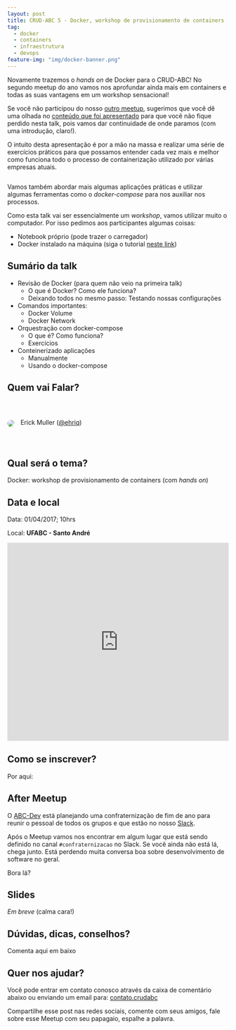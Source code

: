 ```yaml
---
layout: post
title: CRUD-ABC 5 - Docker, workshop de provisionamento de containers
tag:
  - docker
  - containers
  - infraestrutura
  - devops
feature-img: "img/docker-banner.png"
---
```


Novamente trazemos o _hands on_ de Docker para o CRUD-ABC! No segundo meetup do ano vamos nos aprofundar ainda mais em containers e todas as suas vantagens em um workshop sensacional! <!--more-->

Se você não participou do nosso [outro meetup](http://crudabc.org/crud-abc-3-docker-containers-hands-on/), sugerimos que você dê uma olhada no [conteúdo que foi apresentado](http://crudabc.org/crud-abc-3-conteudo/) para que você não fique perdido nesta talk, pois vamos dar continuidade de onde paramos (com uma introdução, claro!).

O intuito desta apresentação é por a mão na massa e realizar uma série de exercícios práticos para que possamos entender cada vez mais e melhor como funciona todo o processo de containerização utilizado por várias empresas atuais.

<a class="button-small-text" href="https://www.sympla.com.br/crud-abc-5---docker-workshop-de-provisionamento-de-containers__126180" target="_blank"><img src="http://www.sympla.com.br/images/btn-register-widget.png" alt="" style="" /></a>

Vamos também abordar mais algumas aplicações práticas e utilizar algumas ferramentas como o _docker-compose_ para nos auxiliar nos processos.

Como esta talk vai ser essencialmente um _workshop_, vamos utilizar muito o computador. Por isso pedimos aos participantes algumas coisas:

- Notebook próprio (pode trazer o carregador)
- Docker instalado na máquina (siga o tutorial [neste link](https://www.docker.com/products/docker))

## Sumário da talk

- Revisão de Docker (para quem não veio na primeira talk)
  - O que é Docker? Como ele funciona?
  - Deixando todos no mesmo passo: Testando nossas configurações
- Comandos importantes:
  - Docker Volume
  - Docker Network
- Orquestração com docker-compose
  - O que é? Como funciona?
  - Exercícios
- Conteinerizado aplicações
  - Manualmente
  - Usando o docker-compose

## Quem vai Falar?

<div style="width:100%; height:100px; line-height:100px;">
  <img src="http://gravatar.com/avatar/7255a11a33d90535c1db9d0336866187" style="border-radius:50%;vertical-align:middle;margin-right:10px;"> 
  <span>Erick Muller (<a href="http://www.tekniq.com.br/">@ehriq</a>)</span>
</div>

## Qual será o tema?

Docker: workshop de provisionamento de containers (com _hands on_)

## Data e local

Data:  01/04/2017; 10hrs

Local: **UFABC - Santo André**

<iframe src="https://www.google.com/maps/embed?pb=!1m18!1m12!1m3!1d3654.8888255034876!2d-46.5284139026239!3d-23.644152157776286!2m3!1f0!2f0!3f0!3m2!1i1024!2i768!4f13.1!3m3!1m2!1s0x94ce4297b7880d57%3A0xaeddba2a824280b6!2sUniversidade+Federal+do+ABC%2C+C%C3%A2mpus+Santo+Andr%C3%A9!5e0!3m2!1spt-BR!2sbr!4v1489534933747" width="100%" height="450" frameborder="0" style="border:0" allowfullscreen></iframe>

## Como se inscrever?

Por aqui:

<div id="sympla-widget-126180" height="auto"></div>
<script src="https://www.sympla.com.br/js/sympla.widget-pt.js/126180"></script>

## After Meetup

O [ABC-Dev](https://www.facebook.com/abcdevelopers/) está planejando uma confraternização de fim de ano para reunir o pessoal de todos os grupos e que estão no nosso [Slack](https://github.com/abc-dev/slack).

Após o Meetup vamos nos encontrar em algum lugar que está sendo definido no canal `#confraternizacao` no Slack. Se você ainda não está lá, chega junto. Está perdendo muita conversa boa sobre desenvolvimento de software no geral.

Bora lá?

## Slides

_Em breve_ (calma cara!)

## Dúvidas, dicas, conselhos?

Comenta aqui em baixo

## Quer nos ajudar?

Você pode entrar em contato conosco através da caixa de comentário abaixo ou enviando um email para: [contato.crudabc](mailto:contato.crudabc@gmail.com)

Compartilhe esse post nas redes sociais, comente com seus amigos, fale sobre esse Meetup com seu papagaio, espalhe a palavra.
